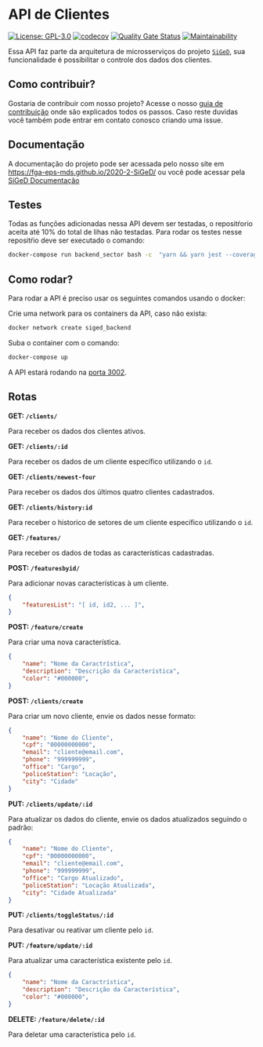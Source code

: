 # API de Clientes
[![License: GPL-3.0](https://img.shields.io/badge/License-GPL3-blue.svg)](https://opensource.org/licenses/gpl-3.0.html)
[![codecov](https://codecov.io/gh/fga-eps-mds/2020-2-SiGeD-Clients/branch/master/graph/badge.svg?token=06OWCVXW69)](https://codecov.io/gh/fga-eps-mds/2020-2-SiGeD-Clients)
[![Quality Gate Status](https://sonarcloud.io/api/project_badges/measure?project=fga-eps-mds_2020-2-G4-Clients&metric=alert_status)](https://sonarcloud.io/dashboard?id=fga-eps-mds_2020-2-G4-Clients)
[![Maintainability](https://api.codeclimate.com/v1/badges/1df404296f3bc6768bb4/maintainability)](https://codeclimate.com/github/fga-eps-mds/2020-2-SiGeD-Clients/maintainability)


Essa API faz parte da arquitetura de microsserviços do projeto [`SiGeD`](https://github.com/fga-eps-mds/2020-2-SiGeD), sua funcionalidade é possibilitar o controle dos dados dos clientes. 

## Como contribuir?

Gostaria de contribuir com nosso projeto? Acesse o nosso [guia de contribuição](https://fga-eps-mds.github.io/2020-2-SiGeD/CONTRIBUTING/) onde são explicados todos os passos.
Caso reste duvidas você também pode entrar em contato conosco criando uma issue.

## Documentação

A documentação do projeto pode ser acessada pelo nosso site em https://fga-eps-mds.github.io/2020-2-SiGeD/ ou você pode acessar pela [SiGeD Documentação](https://fga-eps-mds.github.io/2020-2-SiGeD/home/)

## Testes

Todas as funções adicionadas nessa API devem ser testadas, o repositŕorio aceita até 10% do total de lihas não testadas. Para rodar os testes nesse repositŕio deve ser executado o comando:

```bash
docker-compose run backend_sector bash -c  "yarn && yarn jest --coverage --forceExit"
```

## Como rodar?

Para rodar a API é preciso usar os seguintes comandos usando o docker:

Crie uma network para os containers da API, caso não exista:

```bash
docker network create siged_backend
```

Suba o container com o comando:

```bash
docker-compose up
```
A API estará rodando na [porta 3002](http://localhost:3002).

## Rotas

**GET: `/clients/`**

Para receber os dados dos clientes ativos.

**GET: `/clients/:id`**

Para receber os dados de um cliente específico utilizando o `id`.

**GET: `/clients/newest-four`**

Para receber os dados dos últimos quatro clientes cadastrados.

**GET: `/clients/history:id`**

Para receber o historico de setores de um cliente específico utilizando o `id`.


**GET: `/features/`**

Para receber os dados de todas as características cadastradas.

**POST: `/featuresbyid/`**

Para adicionar novas características à um cliente.

```json
{
    "featuresList": "[ id, id2, ... ]",
}
```

**POST: `/feature/create`**

Para criar uma nova característica.

```json
{
    "name": "Nome da Caractrística",
    "description": "Descrição da Característica",
    "color": "#000000",
}
```

**POST: `/clients/create`**

Para criar um novo cliente, envie os dados nesse formato:

```json
{
    "name": "Nome do Cliente",
    "cpf": "00000000000",
    "email": "cliente@email.com",
    "phone": "999999999",
    "office": "Cargo",
    "policeStation": "Locação",
    "city": "Cidade"
}
```

**PUT: `/clients/update/:id`**

Para atualizar os dados do cliente, envie os dados atualizados seguindo o padrão:

```json
{
    "name": "Nome do Cliente",
    "cpf": "00000000000",
    "email": "cliente@email.com",
    "phone": "999999999",
    "office": "Cargo Atualizado",
    "policeStation": "Locação Atualizada",
    "city": "Cidade Atualizada"
}
```

**PUT: `/clients/toggleStatus/:id`**

Para desativar ou reativar um cliente pelo `id`.

**PUT: `/feature/update/:id`**

Para atualizar uma característica existente pelo `id`.

```json
{
    "name": "Nome da Caractrística",
    "description": "Descrição da Característica",
    "color": "#000000",
}
```


**DELETE: `/feature/delete/:id`**

Para deletar uma característica pelo `id`.
